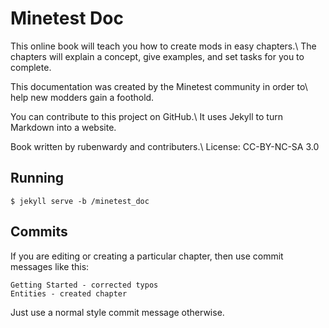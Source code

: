 Minetest Doc
============

This online book will teach you how to create mods in easy chapters.\\
The chapters will explain a concept, give examples, and set tasks for you to complete.

This documentation was created by the Minetest community in order to\\
help new modders gain a foothold.

You can contribute to this project on GitHub.\\
It uses Jekyll to turn Markdown into a website.

Book written by rubenwardy and contributers.\\
License: CC-BY-NC-SA 3.0

Running
-------

```
$ jekyll serve -b /minetest_doc
```

Commits
-------

If you are editing or creating a particular chapter, then use commit messages like this:

```
Getting Started - corrected typos
Entities - created chapter
```

Just use a normal style commit message otherwise.

